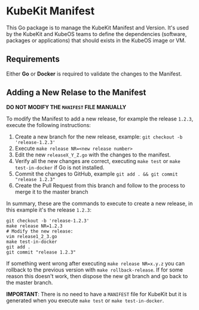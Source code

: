 # KubeKit Manifest

This Go package is to manage the KubeKit Manifest and Version. It's used by the KubeKit and KubeOS teams to define the dependencies (software, packages or applications) that should exists in the KubeOS image or VM.

## Requirements

Either **Go** or **Docker** is required to validate the changes to the Manifest.

## Adding a New Relase to the Manifest

**DO NOT MODIFY THE `MANIFEST` FILE MANUALLY**

To modify the Manifest to add a new release, for example the release  `1.2.3`, execute the following instructions:

1. Create a new branch for the new release, example: `git checkout -b 'release-1.2.3'`
2. Execute `make release NR=<new release number>`
3. Edit the new `releaseX_Y_Z.go` with the changes to the manifest.
4. Verify all the new changes are correct, executing `make test` or `make test-in-docker` if Go is not installed.
5. Commit the changes to GitHub, example `git add . && git commit "release 1.2.3"`
6. Create the Pull Request from this branch and follow to the process to merge it to the master branch

In summary, these are the commands to execute to create a new release, in this example it's the release `1.2.3`:

    git checkout -b 'release-1.2.3'
    make release NR=1.2.3
    # Modify the new release:
    vim release1_2_3.go
    make test-in-docker
    git add .
    git commit "release 1.2.3"

If something went wrong after executing `make release NR=x.y.z` you can rollback to the previous version with `make rollback-release`. If for some reason this doesn't work, then dispose the new git branch and go back to the master branch.

**IMPORTANT**: There is no need to have a `MANIFEST` file for KubeKit but it is generated when you execute  `make test`  or `make test-in-docker`.
